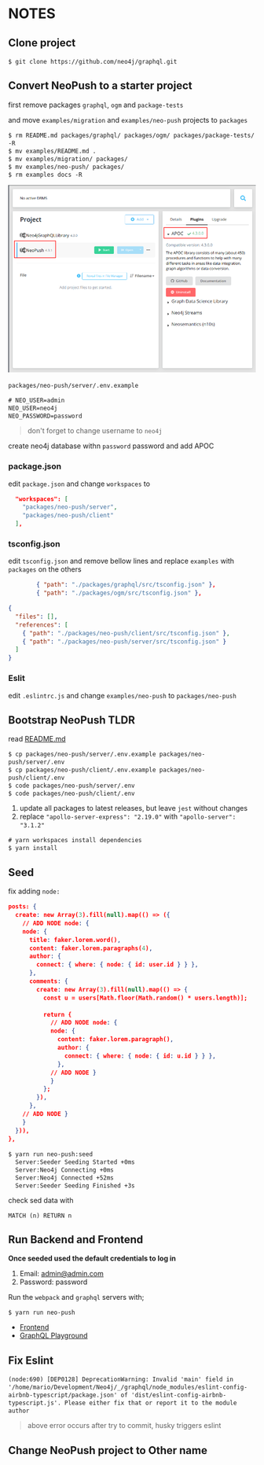 # NOTES

## Clone project

```shell
$ git clone https://github.com/neo4j/graphql.git
```

## Convert NeoPush to a starter project

first remove packages `graphql`, `ogm` and `package-tests`

and move `examples/migration` and `examples/neo-push` projects to `packages` 

```shell
$ rm README.md packages/graphql/ packages/ogm/ packages/package-tests/ -R
$ mv examples/README.md .
$ mv examples/migration/ packages/
$ mv examples/neo-push/ packages/
$ rm examples docs -R
```

![image](./attachments/2021-08-15-22-23-52.png)

`packages/neo-push/server/.env.example`

```shell
# NEO_USER=admin
NEO_USER=neo4j
NEO_PASSWORD=password
```

> don't forget to change username to `neo4j`

create neo4j database withn `password` password and add APOC

### package.json

edit `package.json` and change `workspaces` to

```json
  "workspaces": [
    "packages/neo-push/server",
    "packages/neo-push/client"
  ],
```

### tsconfig.json

edit `tsconfig.json` and remove bellow lines and replace `examples` with `packages` on the others

```json
        { "path": "./packages/graphql/src/tsconfig.json" },
        { "path": "./packages/ogm/src/tsconfig.json" },
```

```json
{
  "files": [],
  "references": [
    { "path": "./packages/neo-push/client/src/tsconfig.json" },
    { "path": "./packages/neo-push/server/src/tsconfig.json" }
  ]
}
```

### Eslit

edit `.eslintrc.js` and change `examples/neo-push` to `packages/neo-push`

## Bootstrap NeoPush TLDR

read [README.md](packages/neo-push/README.md)

```shell
$ cp packages/neo-push/server/.env.example packages/neo-push/server/.env
$ cp packages/neo-push/client/.env.example packages/neo-push/client/.env
$ code packages/neo-push/server/.env
$ code packages/neo-push/client/.env
```

1. update all packages to latest releases, but leave `jest` without changes
2. replace `"apollo-server-express": "2.19.0"` with `"apollo-server": "3.1.2"`

```shell
# yarn workspaces install dependencies
$ yarn install
```

## Seed

fix adding `node:`

```json
posts: {
  create: new Array(3).fill(null).map(() => ({
    // ADD NODE node: {
    node: {
      title: faker.lorem.word(),
      content: faker.lorem.paragraphs(4),
      author: {
        connect: { where: { node: { id: user.id } } },
      },
      comments: {
        create: new Array(3).fill(null).map(() => {
          const u = users[Math.floor(Math.random() * users.length)];

          return {
            // ADD NODE node: {
            node: {
              content: faker.lorem.paragraph(),
              author: {
                connect: { where: { node: { id: u.id } } },
              },
            // ADD NODE }
            }
          };
        }),
      },
    // ADD NODE }  
    }
  })),
},
```

```shell
$ yarn run neo-push:seed
  Server:Seeder Seeding Started +0ms
  Server:Neo4j Connecting +0ms
  Server:Neo4j Connected +52ms
  Server:Seeder Seeding Finished +3s
```

check sed data with

```cypher
MATCH (n) RETURN n
```

## Run Backend and Frontend

**Once seeded used the default credentials to log in**

1. Email: admin@admin.com
2. Password: password

Run the `webpack` and `graphql` servers with;

```shell
$ yarn run neo-push
```

- [Frontend](http://localhost:4000)
- [GraphQL Playground](http://localhost:5000/graphql)

## Fix Eslint

```shell
(node:690) [DEP0128] DeprecationWarning: Invalid 'main' field in '/home/mario/Development/Neo4j/_/graphql/node_modules/eslint-config-airbnb-typescript/package.json' of 'dist/eslint-config-airbnb-typescript.js'. Please either fix that or report it to the module author
```

> above error occurs after try to commit, husky triggers eslint

## Change NeoPush project to Other name

